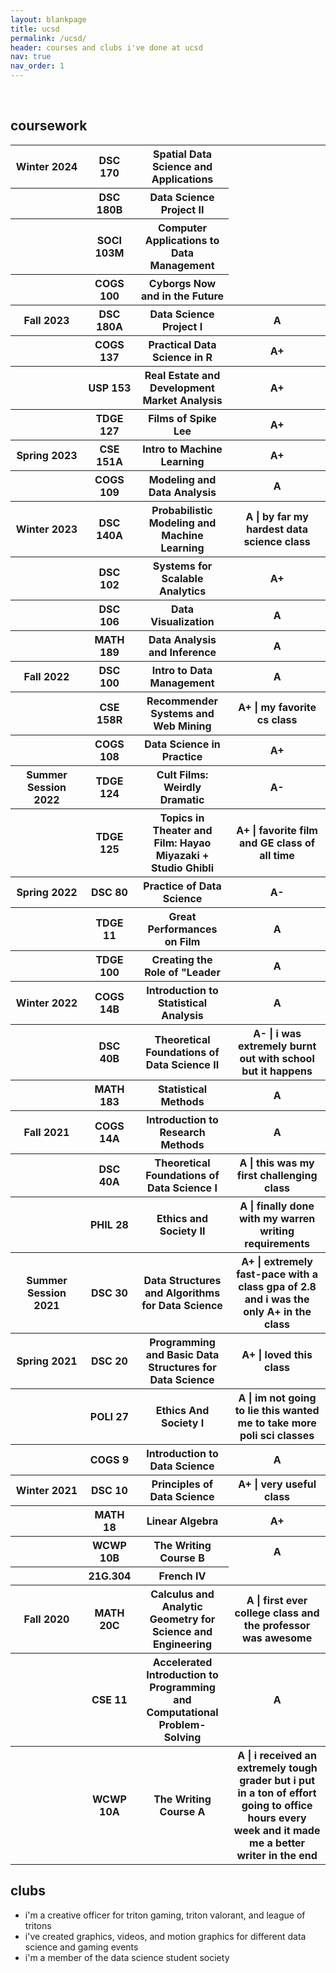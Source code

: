 ```yaml
---
layout: blankpage
title: ucsd
permalink: /ucsd/
header: courses and clubs i've done at ucsd
nav: true
nav_order: 1
---
```

<br>
<h2>coursework</h2>
<div class="table-responsive">
    <table class="table table-sm table-borderless">
        <!-- Winter2024 -->
        <tr>
          <th><b>Winter 2024</b></th>
          <th>DSC 170</th>
          <th>Spatial Data Science and Applications</th>
        </tr>
        <tr>
          <th></th>
          <th>DSC 180B</th>
          <th>Data Science Project II</th>
        </tr>
        <tr>
          <th></th>
          <th>SOCI 103M</th>
          <th>Computer Applications to Data Management</th>
        </tr>
        <tr>
          <th></th>
          <th>COGS 100</th>
          <th>Cyborgs Now and in the Future</th>
        </tr>
        <!-- Fall2023 -->
        <tr>
          <th><b>Fall 2023</b></th>
          <th>DSC 180A</th>
          <th>Data Science Project I</th>
          <th class="course-desc">A</th>
        </tr>
        <tr>
          <th></th>
          <th>COGS 137</th>
          <th>Practical Data Science in R</th>
          <th class="course-desc">A+</th>
        </tr>
        <tr>
          <th></th>
          <th>USP 153</th>
          <th>Real Estate and Development Market Analysis</th>
          <th class="course-desc">A+</th>
        </tr>
        <tr>
          <th></th>
          <th>TDGE 127</th>
          <th>Films of Spike Lee</th>
          <th class="course-desc">A+</th>
        </tr>
        <!-- Spring2023 -->
        <tr>
          <th><b>Spring 2023</b></th>
          <th>CSE 151A</th>
          <th>Intro to Machine Learning</th>
          <th class="course-desc">A+</th>
        </tr>
        <tr>
          <th></th>
          <th>COGS 109</th>
          <th>Modeling and Data Analysis</th>
          <th class="course-desc">A</th>
        </tr>
        <!-- Winter2023 -->
        <tr>
          <th><b>Winter 2023</b></th>
          <th>DSC 140A</th>
          <th>Probabilistic Modeling and Machine Learning</th>
          <th class="course-desc">A | by far my hardest data science class</th>
        </tr>
        <tr>
          <th></th>
          <th>DSC 102</th>
          <th>Systems for Scalable Analytics</th>
          <th class="course-desc">A+</th>
        </tr>
        <tr>
          <th></th>
          <th>DSC 106</th>
          <th>Data Visualization</th>
          <th class="course-desc">A</th> 
        </tr>
        <tr>
          <th></th>
          <th>MATH 189</th>
          <th>Data Analysis and Inference</th>
          <th class="course-desc">A</th> 
        </tr>
        <!-- Fall2022 -->
        <tr>
          <th><b>Fall 2022</b></th>
          <th>DSC 100</th>
          <th>Intro to Data Management</th>
          <th class="course-desc">A</th>
        </tr>
        <tr>
          <th></th>
          <th>CSE 158R</th>
          <th>Recommender Systems and Web Mining</th>
          <th class="course-desc">A+ | my favorite cs class</th>
        </tr>
        <tr>
          <th></th>
          <th>COGS 108</th>
          <th>Data Science in Practice</th>
          <th class="course-desc">A+</th> 
        </tr>
        <!-- Summer Session 2022 -->
        <tr>
          <th><b>Summer Session 2022</b></th>
          <th>TDGE 124</th>
          <th>Cult Films: Weirdly Dramatic</th>
          <th class="course-desc">A-</th>
        </tr>
        <tr>
          <th></th>
          <th>TDGE 125</th>
          <th>Topics in Theater and Film: Hayao Miyazaki + Studio Ghibli</th>
          <th class="course-desc">A+ | favorite film and GE class of all time</th>
        </tr>
        <!-- Spring2022 -->
        <tr>
          <th><b>Spring 2022</b></th>
          <th>DSC 80</th>
          <th>Practice of Data Science</th>
          <th class="course-desc">A-</th>
        </tr>
        <tr>
          <th></th>
          <th>TDGE 11</th>
          <th>Great Performances on Film</th>
          <th class="course-desc">A</th>
        </tr>
        <tr>
          <th></th>
          <th>TDGE 100</th>
          <th>Creating the Role of "Leader</th>
          <th class="course-desc">A</th> 
        </tr>
        <!-- Winter2022 -->
        <tr>
          <th><b>Winter 2022</b></th>
          <th>COGS 14B</th>
          <th>Introduction to Statistical Analysis</th>
          <th class="course-desc">A</th>
        </tr>
        <tr>
          <th></th>
          <th>DSC 40B</th>
          <th>Theoretical Foundations of Data Science II</th>
          <th class="course-desc">A- | i was extremely burnt out with school but it happens</th>
        </tr>
        <tr>
          <th></th>
          <th>MATH 183</th>
          <th>Statistical Methods</th>
          <th class="course-desc">A</th> 
        </tr>
        <!-- Fall2021-->
        <tr>
          <th><b>Fall 2021</b></th>
          <th>COGS 14A</th>
          <th>Introduction to Research Methods</th>
          <th class="course-desc">A</th>
        </tr>
        <tr>
          <th></th>
          <th>DSC 40A</th>
          <th>Theoretical Foundations of Data Science I</th>
          <th class="course-desc">A | this was my first challenging class</th>
        </tr>
        <tr>
          <th></th>
          <th>PHIL 28</th>
          <th>Ethics and Society II</th>
          <th class="course-desc">A | finally done with my warren writing requirements</th>
        </tr>
        <!-- Summer Session 2021 -->
        <tr>
          <th><b>Summer Session 2021</b></th>
          <th>DSC 30</th>
          <th>Data Structures and Algorithms for Data Science</th>
          <th class="course-desc">A+ | extremely fast-pace with a class gpa of 2.8 and i was the only A+ in the class</th>
        </tr>
        <!-- Spring2021 -->
        <tr>
          <th><b>Spring 2021</b></th>
          <th>DSC 20</th>
          <th>Programming and Basic Data Structures for Data Science</th>
          <th class="course-desc">A+ | loved this class</th>
        </tr>
        <tr>
          <th></th>
          <th>POLI 27</th>
          <th>Ethics And Society I</th>
          <th class="course-desc">A | im not going to lie this wanted me to take more poli sci classes</th>
        </tr>
        <tr>
          <th></th>
          <th>COGS 9</th>
          <th>Introduction to Data Science</th>
          <th class="course-desc">A</th>
        </tr>
        <!-- Winter2021 -->
        <tr>
          <th><b>Winter 2021</b></th>
          <th>DSC 10</th>
          <th>Principles of Data Science</th>
          <th class="course-desc"> A+ | very useful class</th>
        </tr>
        <tr>
          <th></th>
          <th>MATH 18</th>
          <th>Linear Algebra</th>
          <th class="course-desc">A+</th>
        </tr>
        <tr>
          <th></th>
          <th>WCWP 10B</th>
          <th>The Writing Course B</th>
          <th class="course-desc">A</th>
        </tr>
        <tr>
          <th></th>
          <th>21G.304</th>
          <th>French IV</th>
        </tr>
        <!-- Fall2020 -->
        <tr>
          <th width="100px"><b>Fall 2020   </b></th>
          <th>MATH 20C</th>
          <th>Calculus and Analytic Geometry for Science and Engineering</th>
          <th class="course-desc">A | first ever college class and the professor was awesome</th>
        </tr>
        <tr>
          <th></th>
          <th>CSE 11</th>
          <th>Accelerated Introduction to Programming and Computational Problem-Solving</th>
          <th class="course-desc">A</th>
        </tr>
        <tr>
          <th></th>
          <th>WCWP 10A</th>
          <th>The Writing Course A</th>
          <th class="course-desc">A | i received an extremely tough grader but i put in a ton of effort going to office hours every week and it made me a better writer in the end</th> 
        </tr>
    </table>
</div>

<h2 class="padded">clubs</h2>
<ul class="hearts">
    <li>i'm a creative officer for triton gaming, triton valorant, and league of tritons</li>
    <li>i've created graphics, videos, and motion graphics for different data science and gaming events</li>
    <li>i'm a member of the data science student society</li>
</ul>
